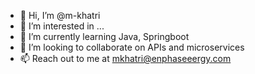 - 👋 Hi, I’m @m-khatri
- 👀 I’m interested in ...
- 🌱 I’m currently learning Java, Springboot 
- 💞️ I’m looking to collaborate on APIs and microservices
- 📫 Reach out to me at mkhatri@enphaseeergy.com

<!---
m-khatri/m-khatri is a ✨ special ✨ repository because its `README.md` (this file) appears on your GitHub profile.
You can click the Preview link to take a look at your changes.
--->
